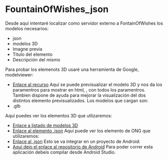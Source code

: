 # FountainOfWishes_json
Desde aquí intentaré localizar como servidor externo a FontainOfWishes los modelos necesarios:
- json
- modelos 3D
- Imagne previa
- Titulo del elemento
- Descripción del mismo

Para probar los elemenots 3D usaré una herramienta de Google, modelviewer:
- [Enlace al recurso](https://modelviewer.dev/editor/)
Aquí se puede previsualizar el modelo 3D y nos da los paramentros para mostrar en html, <model-viewer>, con todos los paramentros. Tambien dispone de ayuda para mejorar la visualización del dos distintos elemento previsualizados.
Los modelos que cargan son:
- .glb

Aquí puedes ver los elementos 3D que utlizaremos:
- [Enlace a listado de  modelos 3D](https://juancmacias.github.io/FountainOfWishes_json/modelos-3d.html)
- [Enlace al elemento .json](https://juancmacias.github.io/FountainOfWishes_json/json/modelo_3d.json)
Aquí puede ver los elemento de ONG que utilizaremos:
- [Enlace al .json](https://juancmacias.github.io/FountainOfWishes_json/json/ongs.jscon) 
Esto se va integrar en un proyecto de Android:
- [Aquí dejo el enlace al repositorio de Android](https://github.com/JUANAN2019/Fountain-Of-Wishes)
Para poder correr esta aplicación debeis compilar desde Android Studio.